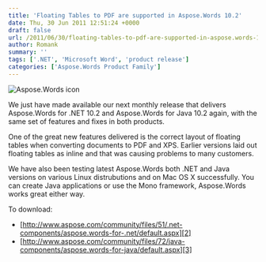 ```yaml
---
title: 'Floating Tables to PDF are supported in Aspose.Words 10.2'
date: Thu, 30 Jun 2011 12:51:24 +0000
draft: false
url: /2011/06/30/floating-tables-to-pdf-are-supported-in-aspose.words-10.2/
author: Romank
summary: ''
tags: ['.NET', 'Microsoft Word', 'product release']
categories: ['Aspose.Words Product Family']
---
```


![Aspose.Words icon][1]

We just have made available our next monthly release that delivers Aspose.Words for .NET 10.2 and Aspose.Words for Java 10.2 again, with the same set of features and fixes in both products.

One of the great new features delivered is the correct layout of floating tables when converting documents to PDF and XPS. Earlier versions laid out floating tables as inline and that was causing problems to many customers.

We have also been testing latest Aspose.Words both .NET and Java versions on various Linux distrubutions and on Mac OS X successfully. You can create Java applications or use the Mono framework, Aspose.Words works great either way.

To download:

*   [http://www.aspose.com/community/files/51/.net-components/aspose.words-for-.net/default.aspx][2]
*   [http://www.aspose.com/community/files/72/java-components/aspose.words-for-java/default.aspx][3]




[1]: http://www.aspose.com/Images/aspose.words-logo2.jpg
[2]: http://www.aspose.com/community/files/51/.net-components/aspose.words-for-.net/default.aspx
[3]: http://www.aspose.com/community/files/72/java-components/aspose.words-for-java/default.aspx




